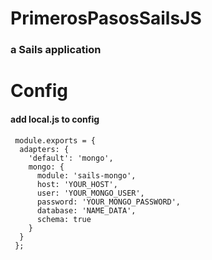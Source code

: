 # PrimerosPasosSailsJS
### a Sails application

# Config

#### add local.js to config

```
 module.exports = {
  adapters: {
    'default': 'mongo',
    mongo: {
      module: 'sails-mongo',
      host: 'YOUR_HOST',
      user: 'YOUR_MONGO_USER',
      password: 'YOUR_MONGO_PASSWORD',
      database: 'NAME_DATA',
      schema: true
    }
  }
 };

```

